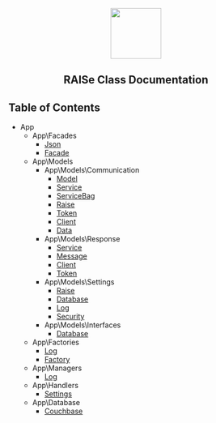 <p align="center">
  <img src="http://imgur.com/iQU8c9L.png" width="100px"/>
</p>

<p align="center">
  <h2 align="center">RAISe Class Documentation</h2>
</p>

Table of Contents
-----------------

* App
    * App\Facades
        * [Json](App-Facades-Json.md)
        * [Facade](App-Facades-Facade.md)
    * App\Models
        * App\Models\Communication
            * [Model](App-Models-Communication-Model.md)
            * [Service](App-Models-Communication-Service.md)
            * [ServiceBag](App-Models-Communication-ServiceBag.md)
            * [Raise](App-Models-Communication-Raise.md)
            * [Token](App-Models-Communication-Token.md)
            * [Client](App-Models-Communication-Client.md)
            * [Data](App-Models-Communication-Data.md)
        * App\Models\Response
            * [Service](App-Models-Response-Service.md)
            * [Message](App-Models-Response-Message.md)
            * [Client](App-Models-Response-Client.md)
            * [Token](App-Models-Response-Token.md)
        * App\Models\Settings
            * [Raise](App-Models-Settings-Raise.md)
            * [Database](App-Models-Settings-Database.md)
            * [Log](App-Models-Settings-Log.md)
            * [Security](App-Models-Settings-Security.md)
        * App\Models\Interfaces
            * [Database](App-Models-Interfaces-Database.md)
    * App\Factories
        * [Log](App-Factories-Log.md)
        * [Factory](App-Factories-Factory.md)
    * App\Managers
        * [Log](App-Managers-Log.md)
    * App\Handlers
        * [Settings](App-Handlers-Settings.md)
    * App\Database
        * [Couchbase](App-Database-Couchbase.md)

